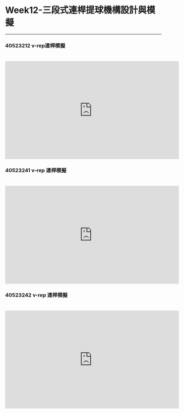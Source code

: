 # Week12-三段式連桿提球機構設計與模擬

---

### 40523212 v-rep連桿模擬
# <iframe width="560" height="315" src="https://www.youtube.com/embed/ep1vlKFOFHM" frameborder="0" allow="autoplay; encrypted-media" allowfullscreen></iframe>
### 40523241 v-rep 連桿模擬
# <iframe width="560" height="315" src="https://www.youtube.com/embed/fRcCpUu8LtE" frameborder="0" allow="autoplay; encrypted-media" allowfullscreen></iframe>

### 40523242 v-rep 連桿模擬
# <iframe width="560" height="315" src="https://www.youtube.com/embed/dUUkbxX3_CQ" frameborder="0" allow="autoplay; encrypted-media" allowfullscreen></iframe>



